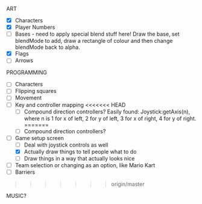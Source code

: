 ART
 - [x] Characters
 - [x] Player Numbers
 - [ ] Bases - need to apply special blend stuff here! Draw the base, set blendMode to add, draw a rectangle of colour and then change blendMode back to alpha.
 - [x] Flags
 - [ ] Arrows

PROGRAMMING
 - [ ] Characters
 - [ ] Flipping squares
 - [ ] Movement
 - [ ] Key and controller mapping
<<<<<<< HEAD
    - [ ] Compound direction controllers? Easily found: Joystick:getAxis(n), where n is 1 for x of left, 2 for y of left, 3 for x of right, 4 for y of right.
=======
    - [ ] Compound direction controllers?
 - [ ] Game setup screen
    - [ ] Deal with joystick controls as well
    - [x] Actually draw things to tell people what to do
    - [ ] Draw things in a way that actually looks nice
 - [ ] Team selection or changing as an option, like Mario Kart
 - [ ] Barriers
>>>>>>> origin/master

MUSIC?
